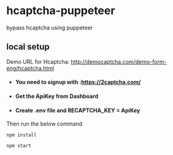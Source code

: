 # hcaptcha-puppeteer
bypass hcaptcha using puppeteer

## local setup

Demo URL for Hcaptcha: http://democaptcha.com/demo-form-eng/hcaptcha.html

- #### You need to signup with :https://2captcha.com/ 
- #### Get the ApiKey from Dashboard
- #### Create .env file and RECAPTCHA_KEY = ApiKey

Then run the below command

```
npm install

npm start
```
